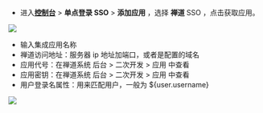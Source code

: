 <IntegrationDetailCard :title="`在 ${$localeConfig.brandName} 中创建应用`">

- 进入[**控制台**](https://console.genauth.ai) > **单点登录 SSO** > **添加应用** ，选择 **禅道** SSO ，点击获取应用。

![](~@imagesZhCn/integration/zentao/1-1.png)

- 输入集成应用名称
- 禅道访问地址：服务器 ip 地址加端口，或者是配置的域名
- 应用代号：在禅道系统 后台 > 二次开发 > 应用 中查看
- 应用密钥：在禅道系统 后台 > 二次开发 > 应用 中查看
- 用户登录名属性：用来匹配用户，一般为 ${user.username}

![](~@imagesZhCn/integration/zentao/1-2.png)

</IntegrationDetailCard>
